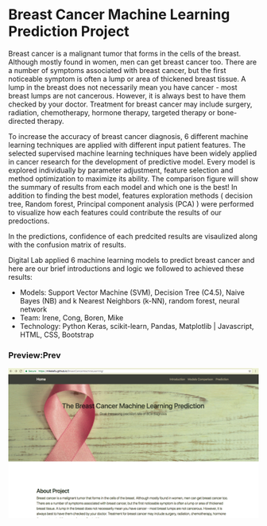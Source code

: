 # Breast Cancer Machine Learning Prediction Project

 Breast cancer is a malignant tumor that forms in the cells of the breast. Although mostly found in women, men can get breast cancer too. 
There are a number of symptoms associated with breast cancer, but the first noticeable symptom is often a lump or area of thickened breast tissue. 
A lump in the breast does not necessarily mean you have cancer - most breast lumps are not cancerous. However, it is always best to have them checked
by your doctor. Treatment for breast cancer may include surgery, radiation, chemotherapy, hormone therapy, targeted therapy or bone-directed therapy.

To increase the accuracy of breast cancer diagnosis, 6 different machine learning techniques are applied with different input patient features. The selected supervised machine learning techniques have been widely applied in cancer research for the development of predictive model. Every model is explored individually by parameter adjustment, feature selection and method optimization to maximize its ability. The comparison figure will show the summary of results from each model and which one is the best! In addition to finding the best model, features exploration methods ( decision tree, Random forest, Principal component analysis (PCA) ) were performed to visualize how each features could contribute the results of our predoctions.

In the predictions, confidence of each predcited results are visaulized along with the confusion matrix of results.

Digital Lab applied 6 machine learning models to predict breast cancer and here are our brief introductions and logic we followed to achieved these results:

* Models: Support Vector Machine (SVM), Decision Tree (C4.5), Naive Bayes (NB) and k Nearest Neighbors (k-NN), random forest, neural network
* Team: Irene, Cong, Boren, Mike
* Technology: Python Keras, scikit-learn, Pandas, Matplotlib | Javascript, HTML, CSS, Bootstrap

### Preview:Prev

![alt text](Preview.png)
